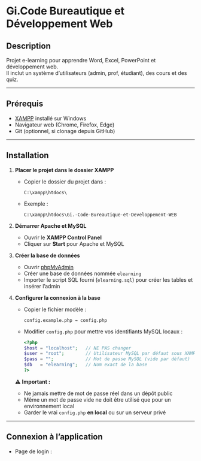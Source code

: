 # Gi.Code Bureautique et Développement Web

## Description
Projet e-learning pour apprendre Word, Excel, PowerPoint et développement web.  
Il inclut un système d’utilisateurs (admin, prof, étudiant), des cours et des quiz.

---

## Prérequis
- [XAMPP](https://www.apachefriends.org/fr/index.html) installé sur Windows
- Navigateur web (Chrome, Firefox, Edge)
- Git (optionnel, si clonage depuis GitHub)

---

## Installation

1. **Placer le projet dans le dossier XAMPP**
   - Copier le dossier du projet dans :
     ```
     C:\xampp\htdocs\
     ```
   - Exemple :
     ```
     C:\xampp\htdocs\Gi.-Code-Bureautique-et-Developpement-WEB
     ```

2. **Démarrer Apache et MySQL**
   - Ouvrir le **XAMPP Control Panel**
   - Cliquer sur **Start** pour Apache et MySQL

3. **Créer la base de données**
   - Ouvrir [phpMyAdmin](http://localhost/phpmyadmin)
   - Créer une base de données nommée `elearning`
   - Importer le script SQL fourni (`elearning.sql`) pour créer les tables et insérer l’admin

4. **Configurer la connexion à la base**
   - Copier le fichier modèle :
     ```
     config.example.php → config.php
     ```
   - Modifier `config.php` pour mettre vos identifiants MySQL locaux :
     ```php
     <?php
     $host = "localhost";   // NE PAS changer
     $user = "root";        // Utilisateur MySQL par défaut sous XAMPP
     $pass = "";            // Mot de passe MySQL (vide par défaut)
     $db   = "elearning";   // Nom exact de la base
     ?>
     ```

   ⚠️ **Important :**
   - Ne jamais mettre de mot de passe réel dans un dépôt public
   - Même un mot de passe vide ne doit être utilisé que pour un environnement local
   - Garder le vrai `config.php` **en local** ou sur un serveur privé

---

## Connexion à l’application

- Page de login :  

